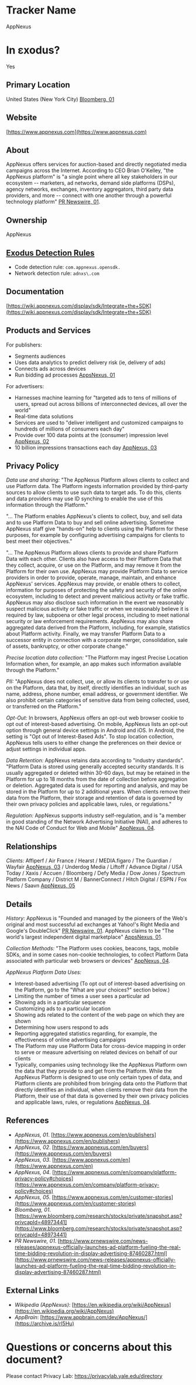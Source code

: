# Tracker Name
AppNexus

# In εxodus?
Yes

## Primary Location
United States (New York City) [Bloomberg, 01](https://www.bloomberg.com/research/stocks/private/snapshot.asp?privcapId=48973441)

## Website
[https://www.appnexus.com](https://www.appnexus.com)

## About
AppNexus offers services for auction-based and directly negotiated media campaigns across the Internet. According to CEO Brian O'Kelley, "the AppNexus platform" is "a single point where all key stakeholders in our ecosystem -- marketers, ad networks, demand side platforms (DSPs), agency networks, exchanges, inventory aggregators, third party data providers, and more -- connect with one another through a powerful technology platform" [PR Newswire, 01](https://www.prnewswire.com/news-releases/appnexus-officially-launches-ad-platform-fueling-the-real-time-bidding-revolution-in-display-advertising-87460287.html).

## Ownership
AppNexus

## [Exodus Detection Rules](https://exodus-privacy.eu.org)
* Code detection rule: `com.appnexus.opensdk.`
* Network detection rule: `adnxs\.com`

## Documentation
[https://wiki.appnexus.com/display/sdk/Integrate+the+SDK](https://wiki.appnexus.com/display/sdk/Integrate+the+SDK)

## Products and Services
For publishers:

* Segments audiences
* Uses data analytics to predict delivery risk (ie, delivery of ads)
* Connects ads across devices
* Run bidding ad processes [AppsNexus, 01](https://www.appnexus.com/en/publishers)

For advertisers:

* Harnesses machine learning for "targeted ads to tens of millions of users, spread out across billions of interconnected devices, all over the world"
* Real-time data solutions
* Services are used to "deliver intelligent and customized campaigns to hundreds of millions of consumers each day"
* Provide over 100 data points at the (consumer) impression level [AppNexus, 02](https://www.appnexus.com/en/buyers)
* 10 billion impressions transactions each day [AppNexus, 03](https://www.appnexus.com/en)

## Privacy Policy
_Data use and sharing:_ "The AppNexus Platform allows clients to collect and use Platform data. The Platform ingests information provided by third-party sources to allow clients to use such data to target ads. To do this, clients and data providers may use ID synching to enable the use of this information through the Platform."  

"... The Platform enables AppNexus's clients to collect, buy, and sell data and to use Platform Data to buy and sell online advertising. Sometime AppNexus staff give "hands-on" help to clients using the Platform for these purposes, for example by configuring advertising campaigns for clients to best meet their objectives."

"... The AppNexus Platform allows clients to provide and share Platform Data with each other.  Clients also have access to their Platform Data that they collect, acquire, or use on the Platform, and may remove it from the Platform for their own use. AppNexus may provide Platform Data to service providers in order to provide, operate, manage, maintain, and enhance AppNexus' services. AppNexus may provide, or enable others to collect, information for purposes of protecting the safety and security of the online ecosystem, including to detect and prevent malicious activity or fake traffic.  AppNexus may also disclose such information in the event we reasonably suspect malicious activity or fake traffic or when we reasonably believe it is required by law, subpoena or other legal process, including to meet national security or law enforcement requirements. AppNexus may also share aggregated data derived from the Platform, including, for example, statistics about Platform activity. Finally, we may transfer Platform Data to a successor entity in connection with a corporate merger, consolidation, sale of assets, bankruptcy, or other corporate change."

_Precise location data collection:_ "The Platform may ingest Precise Location Information when, for example, an app makes such information available through the Platform."  

_PII:_ "AppNexus does not collect, use, or allow its clients to transfer to or use on the Platform, data that, by itself, directly identifies an individual, such as name, address, phone number, email address, or government identifier. We also prohibit certain categories of sensitive data from being collected, used, or transferred on the Platform."  

_Opt-Out:_ In browsers, AppNexus offers an opt-out web browser cookie to opt out of interest-based advertising. On mobile, AppNexus lists an opt-out option through general device settings in Android and iOS. In Android, the setting is "Opt out of Interest-Based Ads". To stop location collection, AppNexus tells users to either change the preferences on their device or adjust settings in individual apps.  

_Data Retention:_ AppNexus retains data according to "industry standards". "Platform Data is stored using generally accepted security standards. It is usually aggregated or deleted within 30-60 days, but may be retained in the Platform for up to 18 months from the date of collection before aggregation or deletion. Aggregated data is used for reporting and analysis, and may be stored in the Platform for up to 2 additional years. When clients remove their data from the Platform, their storage and retention of data is governed by their own privacy policies and applicable laws, rules, or regulations."

_Regulation:_ AppNexus supports industry self-regulation, and is "a member in good standing of the Network Advertising Initiative (NAI), and adheres to the NAI Code of Conduct for Web and Mobile" [AppNexus, 04](https://www.appnexus.com/en/company/platform-privacy-policy#choices).

## Relationships
_Clients:_ Affiperf / Air France / Hearst / MEDIA.figaro / The Guardian / Wayfair [AppNexus, 03](https://www.appnexus.com/en) / Underdog Media / Liftoff / Advance Digital / USA Today / Xaxis / Accuen / Bloomberg / Defy Media / Dow Jones / Spectrum Platform Company / District M / BannerConnect / Hitch Digital / ESPN / Fox News / Saavn [AppNexus, 05](https://www.appnexus.com/en/customer-stories)

## Details
_History:_ AppNexus is "Founded and managed by the pioneers of the Web's original and most successful ad exchanges at Yahoo!'s Right Media and Google's DoubleClick" [PR Newswire, 01](https://www.prnewswire.com/news-releases/appnexus-officially-launches-ad-platform-fueling-the-real-time-bidding-revolution-in-display-advertising-87460287.html). AppNexus claims to be "The world's largest independent digital marketplace" [AppsNexus, 01](https://www.appnexus.com/en/publishers).

_Collection Methods:_ "The Platform uses cookies, beacons, tags, mobile SDKs, and in some cases non-cookie technologies, to collect Platform Data associated with particular web browsers or devices" [AppNexus, 04](https://www.appnexus.com/en/company/platform-privacy-policy#choices).

_AppNexus Platform Data Uses:_

* Interest-based advertising (To opt out of interest-based advertising on the Platform, go to the "What are your choices?" section below.)
* Limiting the number of times a user sees a particular ad
* Showing ads in a particular sequence
* Customizing ads to a particular location
* Showing ads related to the content of the web page on which they are shown
* Determining how users respond to ads
* Reporting aggregated statistics regarding, for example, the effectiveness of online advertising campaigns
* The Platform may use Platform Data for cross-device mapping in order to serve or measure advertising on related devices on behalf of our clients
* Typically, companies using technology like the AppNexus Platform own the data that they provide to and get from the Platform. While the AppNexus Platform is designed to use only certain types of data, and Platform clients are prohibited from bringing data onto the Platform that directly identifies an individual, when clients remove their data from the Platform, their use of that data is governed by their own privacy policies and applicable laws, rules, or regulations [AppNexus, 04](https://www.appnexus.com/en/company/platform-privacy-policy#choices).

## References
* _AppNexus, 01_. [https://www.appnexus.com/en/publishers](https://www.appnexus.com/en/publishers)  
* _AppNexus, 02_. [https://www.appnexus.com/en/buyers](https://www.appnexus.com/en/buyers)  
* _AppNexus, 03_. [https://www.appnexus.com/en](https://www.appnexus.com/en)  
* _AppNexus, 04_. [https://www.appnexus.com/en/company/platform-privacy-policy#choices](https://www.appnexus.com/en/company/platform-privacy-policy#choices)  
* _AppNexus, 05_. [https://www.appnexus.com/en/customer-stories](https://www.appnexus.com/en/customer-stories)  
* _Bloomberg, 01_. [https://www.bloomberg.com/research/stocks/private/snapshot.asp?privcapId=48973441](https://www.bloomberg.com/research/stocks/private/snapshot.asp?privcapId=48973441)  
* _PR Newswire, 01_. [https://www.prnewswire.com/news-releases/appnexus-officially-launches-ad-platform-fueling-the-real-time-bidding-revolution-in-display-advertising-87460287.html](https://www.prnewswire.com/news-releases/appnexus-officially-launches-ad-platform-fueling-the-real-time-bidding-revolution-in-display-advertising-87460287.html)

## External Links
* _Wikipedia (AppNexus)_: [https://en.wikipedia.org/wiki/AppNexus](https://en.wikipedia.org/wiki/AppNexus)
* _AppBrain_: [https://www.appbrain.com/dev/AppNexus/](https://archive.is/rI5Hu)

# Questions or concerns about this document?
Please contact Privacy Lab: https://privacylab.yale.edu/directory
